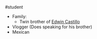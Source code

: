 #student 
- Family:
	- Twin brother of [Edwin Castillo](Edwin%20Castillo.md)
- Vlogger (Does speaking for his brother)
- Mexican